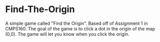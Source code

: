 # Find-The-Origin
A simple game called "Find the Origin". Based off of Assignment 1 in CMPS160. The goal of the game is to click a dot in the origin of the map (0,0). The game will let you know when you click the origin.
